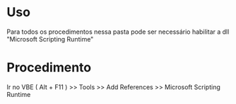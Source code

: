 # Uso

Para todos os procedimentos nessa pasta pode ser necessário habilitar a dll "Microsoft Scripting Runtime"

# Procedimento

Ir no VBE ( Alt + F11 ) >> Tools >> Add References >> Microsoft Scripting Runtime
